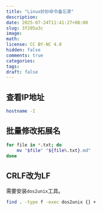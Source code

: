 ```yaml
---
title: "Linux妙妙命令备忘录"
description: 
date: 2025-07-24T11:41:27+08:00
slug: 3f205a3c
image: 
math: 
license: CC BY-NC 4.0
hidden: false
comments: true
categories:
tags:
draft: false
---
```


## 查看IP地址

```bash
hostname -I
```

## 批量修改拓展名

```bash
for file in *.txt; do
    mv "$file" "${file%.txt}.md"
done
```

## CRLF改为LF

需要安装`dos2unix`工具。

```bash
find . -type f -exec dos2unix {} +
```